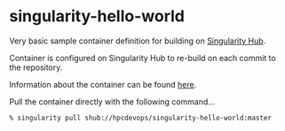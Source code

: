 # singularity-hello-world

Very basic sample container definition for building on
<a href="https://singularity-hub.org/">Singularity Hub</a>.

Container is configured on Singularity Hub to re-build on each commit to the
repository.

Information about the container can be found
<a href="https://singularity-hub.org/collections/293/">here</a>.

Pull the container directly with the following command...

```
% singularity pull shub://hpcdevops/singularity-hello-world:master
```

